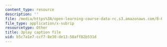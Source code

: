 ```yaml
---
content_type: resource
description: ''
file: /media/https%3A/open-learning-course-data-rc.s3.amazonaws.com/8-01sc-classical-mechanics-fall-2016/b5c7a1e7ccf78e30de1358aff82b531d_IWD-Aue6aIk.srt
file_type: application/x-subrip
resourcetype: Other
title: 3play caption file
uid: b5c7a1e7-ccf7-8e30-de13-58aff82b531d
---
```

